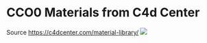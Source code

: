 # CCO0 Materials from C4d Center

Source https://c4dcenter.com/material-library/
![](https://i.imgur.com/jYKPDQA.jpg)
